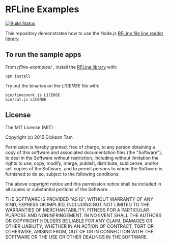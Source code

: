 
# RFLine Examples

[![Build Status](https://travis-ci.org/dicksont/rfline-examples.svg?branch=master)](https://travis-ci.org/dicksont/rfline-examples)

This repository demonstrates how to use the Node.js [RFLine file line reader library](/dicksont/rfline).

## To run the sample apps

From *rfline-examples/* , install the [RFLine library](/dicksont/rfline) with:
```Shell
npm install
```

Try out the binaries on the *LICENSE* file with:
```Shell
bin/linecount.js LICENSE
bin/cat.js LICENSE
```

## License 

The MIT License (MIT)

Copyright (c) 2015 Dickson Tam

Permission is hereby granted, free of charge, to any person obtaining a copy
of this software and associated documentation files (the "Software"), to deal
in the Software without restriction, including without limitation the rights
to use, copy, modify, merge, publish, distribute, sublicense, and/or sell
copies of the Software, and to permit persons to whom the Software is
furnished to do so, subject to the following conditions:

The above copyright notice and this permission notice shall be included in all
copies or substantial portions of the Software.

THE SOFTWARE IS PROVIDED "AS IS", WITHOUT WARRANTY OF ANY KIND, EXPRESS OR
IMPLIED, INCLUDING BUT NOT LIMITED TO THE WARRANTIES OF MERCHANTABILITY,
FITNESS FOR A PARTICULAR PURPOSE AND NONINFRINGEMENT. IN NO EVENT SHALL THE
AUTHORS OR COPYRIGHT HOLDERS BE LIABLE FOR ANY CLAIM, DAMAGES OR OTHER
LIABILITY, WHETHER IN AN ACTION OF CONTRACT, TORT OR OTHERWISE, ARISING FROM,
OUT OF OR IN CONNECTION WITH THE SOFTWARE OR THE USE OR OTHER DEALINGS IN THE
SOFTWARE.

